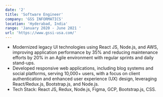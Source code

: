 ```yaml
---
date: '2'
title: 'Software Engineer'
company: 'GSS INFORMATICS'
location: 'Hyderabad, India'
range: 'January 2020 - June 2021 '
url: 'https://www.gssi-usa.com/'
---
```


- Modernized legacy UI technologies using React JS, Node.js, and AWS, improving application performance by 35% and reducing maintenance efforts by 20% in an Agile environment with regular sprints and daily stand-ups.
- Developed responsive web applications, including blog systems and social platforms, serving 10,000+ users, with a focus on client authentication and enhanced user experience (UX) design, leveraging React/Redux.js, Bootstrap.js, and Node.js.
- Tech Stack: React JS, Redux, Node.js, Figma, GCP, Bootstrap.js, CSS.
